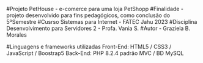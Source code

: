 #Projeto PetHouse - e-comerce para uma loja PetShopp
#Finalidade - projeto desenvolvido para fins pedagógicos, como conclusão do 5ºSemestre
#Cusrso Sistemas para Internet - FATEC Jahu 2023
#Disciplina Desenvolvimento para Servidores 2 - Profa. Vania S.
#Autor - Graziela B. Morales

#Linguagens e frameworks utilizadas
Front-End: HTML5 / CSS3 / JavaScript / Boostrap5 
Back-End: PHP 8.2.4 padrão MVC / BD MySQL
